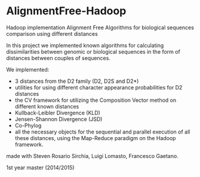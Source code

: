 # AlignmentFree-Hadoop
Hadoop implementation Alignment Free Algorithms for biological sequences comparison using different distances

In this project we implemented known algorithms for calculating dissimilarities between genomic or biological sequences in the form of distances between couples of sequences.

We implemented:

* 3 distances from the D2 family (D2, D2S and D2*)
* utilities for using different character appearance probabilities for D2 distances
* the CV framework for utilizing the Composition Vector method on different known distances
* Kullback-Leibler Divergence (KLD)
* Jensen-Shannon Divergence (JSD)
* Co-Phylog
* all the necessary objects for the sequential and parallel execution of all these distances, using the Map-Reduce paradigm on the Hadoop framework.

made with Steven Rosario Sirchia, Luigi Lomasto, Francesco Gaetano.

1st year master (2014/2015)
